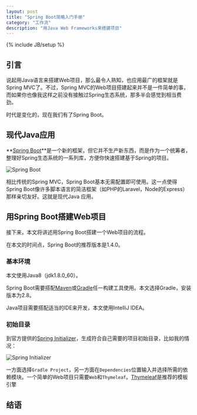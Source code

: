 ```yaml
---
layout: post
title: "Spring Boot简略入门手册"
category: "工作流"
description: "用Java Web Frameworks来搭建项目"
---
```

{% include JB/setup %}

## 引言 ##

说起用Java语言来搭建Web项目，那么最令人熟知，也应用最广的框架就是Spring MVC了。不过，Spring MVC的Web项目搭建起来并不是一件简单的事，而如果你也像我这样之前没有接触过Spring生态系统，那多半会感觉到相当费劲。

时代是变化的，现在我们有了Spring Boot。

## 现代Java应用 ##

**[Spring Boot][Spring Boot]**是一个新的框架，但它并不生产新东西，而是作为一个统筹者，整理好Spring生态系统的一系列库，方便你快速搭建基于Spring的项目。

![Spring Boot][img_spring_boot_logo]

相比传统的Spring MVC，Spring Boot基本无需配置即可使用。这一点使得Spring Boot像许多脚本语言的简洁框架（如PHP的Laravel，Node的Express）那样亲切友好。这就是现代Java 应用。

## 用Spring Boot搭建Web项目 ##

接下来，本文将讲述用Spring Boot搭建一个Web项目的流程。

在本文的时间点，Spring Boot的推荐版本是1.4.0。

### 基本环境 ###

本文使用Java8（jdk1.8.0_60）。

Spring Boot需要搭配[Maven][Maven]或[Gradle][Gradle]任一构建工具使用。本文选择Gradle，安装版本为2.8。

Java项目需要搭配适当的IDE来开发，本文使用IntelliJ IDEA。

### 初始目录 ###

到官方提供的[Spring Initializer][]，生成符合自己需要的项目初始目录，比如我的情况：

![Spring Initializer][img_spring_initializer_info]

一方面选择`Gradle Project`，另一方面在`Dependencies`位置输入并选择所需的依赖模块。一个简单的Web项目只需要`Web`和`Thymeleaf`。[Thymeleaf][]是推荐的模板引擎

## 结语 ##


[img_spring_boot_logo]: {{POSTS_IMG_PATH}}/201608/spring_boot_logo.png "Spring Boot"
[img_spring_initializer_info]: {{POSTS_IMG_PATH}}/201608/spring_initializer_info.png "Spring Initializer"

[Spring Boot]: http://projects.spring.io/spring-boot/ "Spring Boot"
[Maven]: https://maven.apache.org/ "Maven"
[Gradle]: https://gradle.org/ "Gradle Build Tool I Modern Open Source Build Automation"
[Spring Initializer]: http://start.spring.io/ "Spring Initializr"
[Thymeleaf]: http://www.thymeleaf.org/ "Thymeleaf"